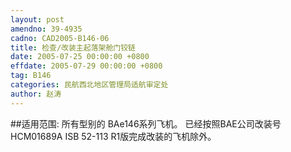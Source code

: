 ```yaml
---
layout: post
amendno: 39-4935
cadno: CAD2005-B146-06
title: 检查/改装主起落架舱门铰链
date: 2005-07-25 00:00:00 +0800
effdate: 2005-07-29 00:00:00 +0800
tag: B146
categories: 民航西北地区管理局适航审定处
author: 赵涛
---
```


##适用范围:
所有型别的 BAe146系列飞机。
已经按照BAE公司改装号 HCM01689A ISB 52-113 R1版完成改装的飞机除外。

